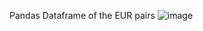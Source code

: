 Pandas Dataframe of the EUR pairs
![image](https://github.com/eliasgron1/Foreign-Exchange-Bot/assets/117897557/9b26a0d2-ee5d-4f01-89ae-c9c86ce587d2)

